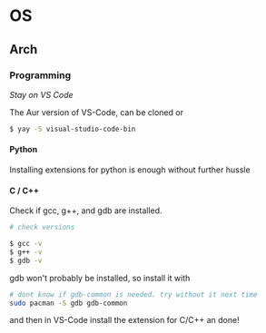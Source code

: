 # OS

## Arch

### Programming

<em> Stay on VS Code</em>

The Aur version of VS-Code, can be cloned or 

```bash
$ yay -S visual-studio-code-bin
```
#### Python

Installing extensions for python is enough without further hussle

#### C / C++

Check if gcc, g++, and gdb are installed.

```bash
# check versions

$ gcc -v
$ g++ -v
$ gdb -v
```
gdb won't probably be installed, so install it with

```bash 
# dont know if gdb-common is needed. try without it next time
sudo pacman -S gdb gdb-common
```
and then in VS-Code install the extension for C/C++ an done!

